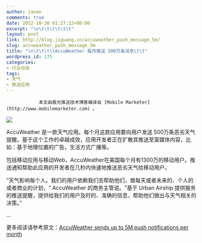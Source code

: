 ```yaml
---
author: javen
comments: true
date: 2012-10-30 01:27:12+00:00
excerpt: "\n\t\t\t\t\t\t"
layout: post
link: http://blog.jiguang.cn/accuweather_push_message_5m/
slug: accuweather_push_message_5m
title: "\n\t\t\t\tAccuWeather 每月推送 500万条消息\t\t"
wordpress_id: 175
categories:
- 行业动态
tags:
- 天气
- 推送应用
---
```



				本文由极光推送技术博客编译自 [Mobile Marketer](http://www.mobilemarketer.com) 。

[![](http://blog.jiguang.cn/wp-content/uploads/2012/10/accuWeather.jpg)](http://blog.jpush.cn/wp-content/uploads/2012/10/accuWeather.jpg)

AccuWeather 是一款天气应用。每个月这款应用要向用户发送 500万条恶劣天气提醒。基于这个工作的卓越成效，应用开发者正在扩散其推送至富媒体内容，比如：基于地理位置的广告，生活方式广播等。

包括移动应用与移动Web，AccuWeather在美国每个月有1300万的移动用户。推送通知帮助此应用的开发者在几秒内快速地推送恶劣天气给移动用户。

”天气影响每个人。我们的用户依赖我们去帮助他们，做每天或者未来的、个人的或者商业的计划，“ AccuWeather 的商务主管说。"基于 Urban Airship 提供服务的推送提醒，提供给我们的用户及时的、准确的信息，帮助他们做出与天气相关的决策。”

...

更多阅读请参考原文：[AccuWeather sends up to 5M push notifications per month](http://www.mobilemarketer.com/cms/news/messaging/14069.html)

		
